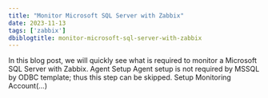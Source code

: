 ```yaml
---
title: "Monitor Microsoft SQL Server with Zabbix"
date: 2023-11-13
tags: ['zabbix']
dbiblogtitle: monitor-microsoft-sql-server-with-zabbix
---
```

In this blog post, we will quickly see what is required to monitor a Microsoft SQL Server with Zabbix. Agent Setup Agent setup is not required by MSSQL by ODBC template; thus this step can be skipped. Setup Monitoring Account(…)
